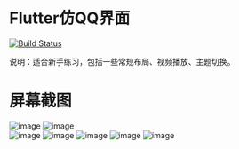 # Flutter仿QQ界面

[![Build Status](https://travis-ci.org/joemccann/dillinger.svg?branch=master)](https://travis-ci.org/joemccann/dillinger)

说明：适合新手练习，包括一些常规布局、视频播放、主题切换。

# 屏幕截图
![image](https://github.com/aa286211636/Flutter_QQ/blob/master/screenshot/1.png) ![image](https://github.com/aa286211636/Flutter_QQ/blob/master/screenshot/2.png)  
![image](https://github.com/aa286211636/Flutter_QQ/blob/master/screenshot/3.png)  ![image](https://github.com/aa286211636/Flutter_QQ/blob/master/screenshot/4.png)  ![image](https://github.com/aa286211636/Flutter_QQ/blob/master/screenshot/5.png)  ![image](https://github.com/aa286211636/Flutter_QQ/blob/master/screenshot/6.png)  ![image](https://github.com/aa286211636/Flutter_QQ/blob/master/screenshot/7.png)  
